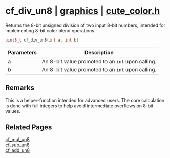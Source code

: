 # cf_div_un8 | [graphics](https://github.com/RandyGaul/cute_framework/blob/master/docs/graphics_readme.md) | [cute_color.h](https://github.com/RandyGaul/cute_framework/blob/master/include/cute_color.h)

Returns the 8-bit unsigned division of two input 8-bit numbers, intended for implementing 8-bit color blend operations.

```cpp
uint8_t cf_div_un8(int a, int b)
```

Parameters | Description
--- | ---
a | An 8-bit value promoted to an `int` upon calling.
b | An 8-bit value promoted to an `int` upon calling.

## Remarks

This is a helper-function intended for advanced users.
The core calculation is done with full integers to help avoid intermediate overflows on 8-bit values.

## Related Pages

[cf_mul_un8](https://github.com/RandyGaul/cute_framework/blob/master/docs/graphics/cf_mul_un8.md)  
[cf_sub_un8](https://github.com/RandyGaul/cute_framework/blob/master/docs/graphics/cf_sub_un8.md)  
[cf_add_un8](https://github.com/RandyGaul/cute_framework/blob/master/docs/graphics/cf_add_un8.md)  
